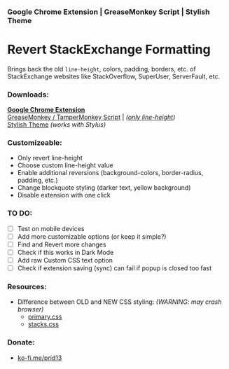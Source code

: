 ### Google Chrome Extension | GreaseMonkey Script | Stylish Theme
# Revert StackExchange Formatting
Brings back the old `line-height`, colors, padding, borders, etc. of StackExchange websites like StackOverflow, SuperUser, ServerFault, etc.

### Downloads:

[**Google Chrome Extension**](https://chrome.google.com/webstore/detail/revert-stackexchange-form/fliedkodjpgomjmjbkaehhlllnhmcjnh)<br>
[GreaseMonkey / TamperMonkey Script](https://greasyfork.org/nb/scripts/410067-revert-stackexchange-formatting)
 | *([only line-height](https://github.com/CertainPerformance/Stack-Exchange-Userscripts/tree/master/Compact-Line-Height))*<br>
[Stylish Theme](https://userstyles.org/styles/188588/revert-stackexchange-formatting) *(works with Stylus)*


### Customizeable:

- Only revert line-height
- Choose custom line-height value
- Enable additional reversions (background-colors, border-radius, padding, etc.)
- Change blockquote styling (darker text, yellow background)
- Disable extension with one click

### TO DO:

- [ ] Test on mobile devices
- [ ] Add more customizable options (or keep it simple?)
- [ ] Find and Revert more changes
- [ ] Check if this works in Dark Mode
- [ ] Add raw Custom CSS text option
- [ ] Check if extension saving (sync) can fail if popup is closed too fast

### Resources:

- Difference between OLD and NEW CSS styling: *(WARNING: may crash browser)*
  - [primary.css](https://www.diffchecker.com/JQ0He3pu)
  - [stacks.css](https://www.diffchecker.com/EmT786VM)

### Donate:

- [ko-fi.me/prid13](ko-fi.me/prid13)
